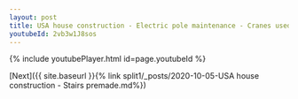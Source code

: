 ```yaml
---
layout: post
title: USA house construction - Electric pole maintenance - Cranes used whatsapp status
youtubeId: 2vb3w1J8sos
---
```


{% include youtubePlayer.html id=page.youtubeId %}

[Next]({{ site.baseurl }}{% link split1/_posts/2020-10-05-USA house construction - Stairs premade.md%})
